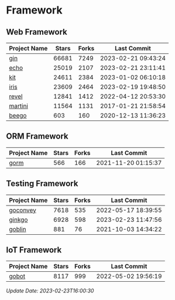 # Framework

## Web Framework
| Project Name | Stars | Forks | Last Commit |
| ------------ | ----- | ----- | ----------- |
| [gin](https://github.com/gin-gonic/gin) | 66681 | 7249 | 2023-02-21 09:43:24 |
| [echo](https://github.com/labstack/echo) | 25019 | 2107 | 2023-02-21 23:11:41 |
| [kit](https://github.com/go-kit/kit) | 24611 | 2384 | 2023-01-02 06:10:18 |
| [iris](https://github.com/kataras/iris) | 23609 | 2464 | 2023-02-19 19:48:50 |
| [revel](https://github.com/revel/revel) | 12841 | 1412 | 2022-04-12 20:53:30 |
| [martini](https://github.com/go-martini/martini) | 11564 | 1131 | 2017-01-21 21:58:54 |
| [beego](https://github.com/astaxie/beego) | 603 | 160 | 2020-12-13 11:36:23 |

## ORM Framework
| Project Name | Stars | Forks | Last Commit |
| ------------ | ----- | ----- | ----------- |
| [gorm](https://github.com/jinzhu/gorm) | 566 | 166 | 2021-11-20 01:15:37 |

## Testing Framework
| Project Name | Stars | Forks | Last Commit |
| ------------ | ----- | ----- | ----------- |
| [goconvey](https://github.com/smartystreets/goconvey) | 7618 | 535 | 2022-05-17 18:39:55 |
| [ginkgo](https://github.com/onsi/ginkgo) | 6928 | 598 | 2023-02-23 11:47:56 |
| [goblin](https://github.com/franela/goblin) | 881 | 76 | 2021-10-03 14:34:22 |

## IoT Framework
| Project Name | Stars | Forks | Last Commit |
| ------------ | ----- | ----- | ----------- |
| [gobot](https://github.com/hybridgroup/gobot) | 8117 | 999 | 2022-05-02 19:56:19 |

*Update Date: 2023-02-23T16:00:30*